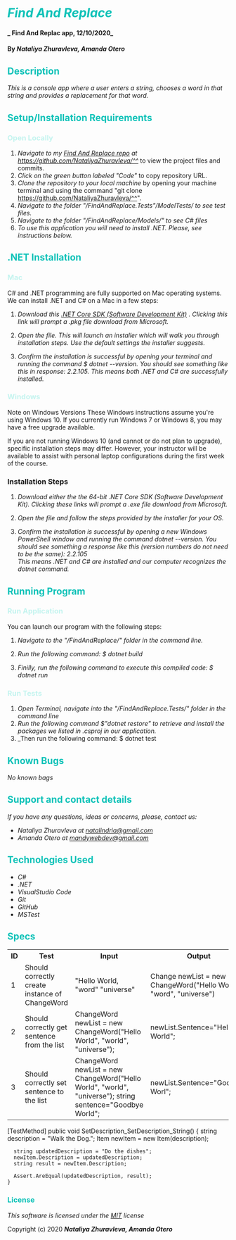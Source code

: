 # <span style="color:#0ec2b8">_Find And Replace_</span>

#### _ Find And Replac app, 12/10/2020_

#### By _**Nataliya Zhuravleva, Amanda Otero**_

## <span style="color:#0ec2b8">Description</span>

_This is a console app where a user enters a string, chooses a word in that string and provides a replacement for that word._

## <span style="color:#0ec2b8">Setup/Installation Requirements</span>
### <span style="color:#c4f4ef">Open Locally</span>
1. _Navigate to my [Find And Replace repo](https://github.com/NataliyaZhuravleva/^^) at https://github.com/NataliyaZhuravleva/^^_ to view the project files and commits.
2. _Click on the green button labeled "Code"_ to copy repository URL.
3. _Clone the repository to your local machine_ by opening your machine terminal and using the command "git clone https://github.com/NataliyaZhuravleva/^^".
4. _Navigate to the folder "/FindAndReplace.Tests"/ModelTests/ to see test files._
5. _Navigate to the folder "/FindAndReplace/Models/" to see C# files_
6. _To use this application you will need to install .NET. Please, see instructions below._

## <span style="color:#0ec2b8">.NET Installation</span> 


### <span style="color:#c4f4ef">Mac</span> 
<p>C# and .NET programming are fully supported on Mac operating systems. We can install .NET and C# on a Mac in a few steps:</p>

1. _Download this [.NET Core SDK (Software Development Kit)](https://dotnet.microsoft.com/download/dotnet-core/thank-you/sdk-2.2.106-macos-x64-installer) . Clicking this link will prompt a .pkg file download from Microsoft._

2. _Open the file. This will launch an installer which will walk you through installation steps. Use the default settings the installer suggests._ 

3. _Confirm the installation is successful by opening your terminal and running the command $ dotnet --version. You should see something like this in response: 2.2.105. This means both .NET and C# are successfully installed._

### <span style="color:#c4f4ef">Windows</span> 
Note on Windows Versions
These Windows instructions assume you're using Windows 10. If you currently run Windows 7 or Windows 8, you may have a free upgrade available.

If you are not running Windows 10 (and cannot or do not plan to upgrade), specific installation steps may differ. However, your instructor will be available to assist with personal laptop configurations during the first week of the course.

### Installation Steps
1. _Download either the the 64-bit .NET Core SDK (Software Development Kit). Clicking these links will prompt a .exe file download from Microsoft._

2. _Open the file and follow the steps provided by the installer for your OS._

3. _Confirm the installation is successful by opening a new Windows PowerShell window and running the command dotnet --version. You should see something a response like this (version numbers do not need to be the same): 2.2.105_<br>
_This means .NET and C# are installed and our computer recognizes the dotnet command._

## <span style="color:#0ec2b8">Running Program</span> 
### <span style="color:#c4f4ef">Run Application</span>
<p>You can launch our program with the following steps:</p>

1. _Navigate to the "/FindAndReplace/" folder in the command line._

2. _Run the following command: $ dotnet build_

3. _Finilly, run the following command to execute this compiled code: $ dotnet run_


### <span style="color:#c4f4ef">Run Tests</span> 

 1. _Open Terminal, navigate into the "/FindAndReplace.Tests/" folder in the command line_ 
 2. _Run the following command $"dotnet restore" to retrieve and install the packages we listed in .csproj in our application._
 3. _Then run the following command: $ dotnet test

## <span style="color:#0ec2b8">Known Bugs</span>

_No known bags_

## <span style="color:#0ec2b8">Support and contact details</span>

_If you have any questions, ideas or concerns, please, contact us:_
* _Nataliya Zhuravleva at [natalindria@gmail.com](mailto:natalindria@gmail.com)_
* _Amanda Otero at [mandywebdev@gmail.com](mailto:mandywebdev@gmail.com)_


## <span style="color:#0ec2b8">Technologies Used</span>

* _C#_
* _.NET_
* _VisualStudio Code_
* _Git_
* _GitHub_
* _MSTest_


## <span style="color:#0ec2b8">Specs</span>

<table>
  <tr>
    <th>ID
    <th>Test</th>
    <th>Input</th>
    <th>Output</th>
    <th>Completed</th>
  </tr>
  <tr>
    <td>1</td>
    <td>Should correctly create instance of ChangeWord</td>
    <td>"Hello World, "word" "universe"</td>
    <td>Change newList = new ChangeWord("Hello World", "word", "universe")</td>
    <td>True</td>
  </tr>
  <tr>
    <td>2</td>
    <td>Should correctly get sentence from the list</td>
    <td>ChangeWord newList = new ChangeWord("Hello World", "world", "universe"); </td>
    <td>newList.Sentence="Hello World";</td>
    <td>True</td>
  </tr>
  <tr>
    <td>3</td>
    <td>Should correctly set sentence to the list</td>
    <td>ChangeWord newList = new ChangeWord("Hello World", "world", "universe"); string sentence="Goodbye World"; </td>
    <td>newList.Sentence="Goodbye Worl";</td>
    <td>True</td>
  </tr>
</table>


[TestMethod]
    public void SetDescription_SetDescription_String()
    {
      string description = "Walk the Dog.";
      Item newItem = new Item(description);

      string updatedDescription = "Do the dishes";
      newItem.Description = updatedDescription;
      string result = newItem.Description;

      Assert.AreEqual(updatedDescription, result);
    }


### <span style="color:#0ec2b8">License</span> 

*This software is licensed under the [MIT](https://choosealicense.com/licenses/mit/) license*

Copyright (c) 2020 **_Nataliya Zhuravleva, Amanda Otero_**
